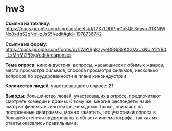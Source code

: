 # hw3
**Ссылка на таблицу**: <https://docs.google.com/spreadsheets/d/17X7L9DPmGb5QE3mwru31KNIWNc0xdqS2qNoI-zJsS5I/edit#gid=1978736742>

**Ссылка на форму**: <https://docs.google.com/forms/d/1jWeYSgkzyyeG9SjS9KXGVaUkNUiY2Y90_LxMnMZPRyg/edit#responses>

**Тема опроса**: киноиндустрия; вопросы, касающиеся любимых жанров, места просмотра фильмов, способа просмотра фильмов, несколько вопросов по эрудированности в плане киноиндустрии

**Количество людей**, участвовавших в опросе: *21*

**Выводы**: большинство людей, участвоваших в опросе, предпочитают смотреть комедии и драмы. К тому же, многие респондеты чаще смотрят фильмы в кинотеатре, чем дома. Также, опираясь на построенные диаграммы, можно заметить, что участники опроса в большей степени эрудированы в области кинематографа, так как их ответы оказались правильными.
